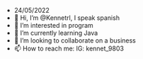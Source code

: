 - 24/05/2022
- 👋 Hi, I’m @Kennetrl, I speak spanish
- 👀 I’m interested in program
- 🌱 I’m currently learning Java
- 💞️ I’m looking to collaborate on a business
- 📫 How to reach me: IG: kennet_9803

